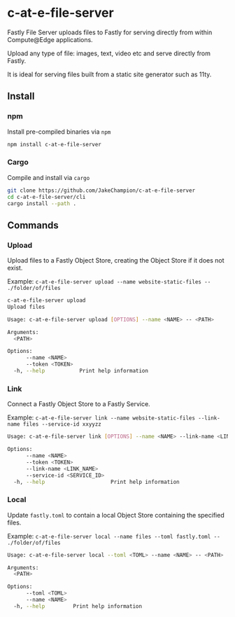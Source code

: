 # c-at-e-file-server

Fastly File Server uploads files to Fastly for serving directly from within Compute@Edge applications.

Upload any type of file: images, text, video etc and serve directly from Fastly.

It is ideal for serving files built from a static site generator such as 11ty.

## Install

### npm

Install pre-compiled binaries via `npm`

```sh
npm install c-at-e-file-server
```

### Cargo

Compile and install via `cargo`

```sh
git clone https://github.com/JakeChampion/c-at-e-file-server
cd c-at-e-file-server/cli
cargo install --path .
```

## Commands

### Upload

Upload files to a Fastly Object Store, creating the Object Store if it does not exist.

Example: `c-at-e-file-server upload --name website-static-files -- ./folder/of/files`

```sh
c-at-e-file-server upload
Upload files

Usage: c-at-e-file-server upload [OPTIONS] --name <NAME> -- <PATH>

Arguments:
  <PATH>  

Options:
      --name <NAME>    
      --token <TOKEN>  
  -h, --help           Print help information
```

### Link

Connect a Fastly Object Store to a Fastly Service.

Example: `c-at-e-file-server link --name website-static-files --link-name files --service-id xxyyzz`

```sh
Usage: c-at-e-file-server link [OPTIONS] --name <NAME> --link-name <LINK_NAME> --service-id <SERVICE_ID>

Options:
      --name <NAME>
      --token <TOKEN>
      --link-name <LINK_NAME>
      --service-id <SERVICE_ID>
  -h, --help                     Print help information
```

### Local

Update `fastly.toml` to contain a local Object Store containing the specified files.

Example: `c-at-e-file-server local --name files --toml fastly.toml -- ./folder/of/files`

```sh
Usage: c-at-e-file-server local --toml <TOML> --name <NAME> -- <PATH>

Arguments:
  <PATH>

Options:
      --toml <TOML>
      --name <NAME>
  -h, --help         Print help information
```